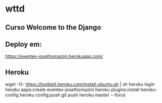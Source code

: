 # wttd

Curso Welcome to the Django
---

Deploy em:
---

https://eventex-josethomazini.herokuapp.com/


Heroku
---

wget -O- https://toolbelt.heroku.com/install-ubuntu.sh | sh
heroku login
heroku apps:create eventex-josethomazini
heroku plugins:install heroku-config
heroku config:push
git push heroku master --force
